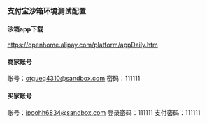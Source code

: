 ### 支付宝沙箱环境测试配置

#### 沙箱app下载
https://openhome.alipay.com/platform/appDaily.htm

#### 商家账号
账号：otgueg4310@sandbox.com
密码：111111

#### 买家账号
账号：ipoohh6834@sandbox.com
登录密码：111111
支付密码：111111